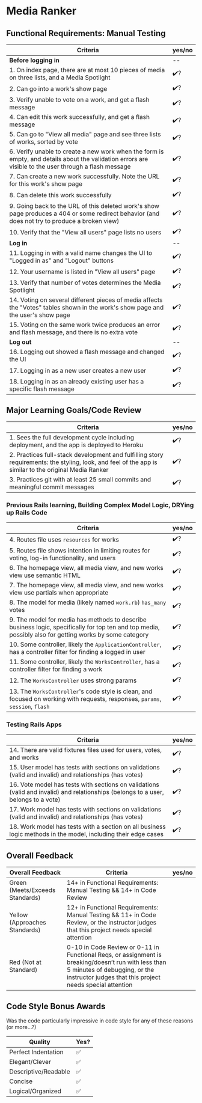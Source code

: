# Media Ranker

<!-- Instructors: The checkmarks are already there, so just delete them for any line items that aren't met. -->

<!-- Instructions:

Limit your in-line comments on this one. Also, the manual testing is huge, but covers eeeeverything, so if there's anything to comment on as constructive feedback, the manual testing should point you right to it with any line that has the answer "no"
-->

## Functional Requirements: Manual Testing

| Criteria                                                                                                                                              | yes/no |
| ----------------------------------------------------------------------------------------------------------------------------------------------------- | ------ |
| **Before logging in**                                                                                                                                 | --     |
| 1. On index page, there are at most 10 pieces of media on three lists, and a Media Spotlight                                                          | ✔️?    |
| 2. Can go into a work's show page                                                                                                                     | ✔️?    |
| 3. Verify unable to vote on a work, and get a flash message                                                                                           | ✔️?    |
| 4. Can edit this work successfully, and get a flash message                                                                                           | ✔️?    |
| 5. Can go to "View all media" page and see three lists of works, sorted by vote                                                                       | ✔️?    |
| 6. Verify unable to create a new work when the form is empty, and details about the validation errors are visible to the user through a flash message | ✔️?    |
| 7. Can create a new work successfully. Note the URL for this work's show page                                                                         | ✔️?    |
| 8. Can delete this work successfully                                                                                                                  | ✔️?    |
| 9. Going back to the URL of this deleted work's show page produces a 404 or some redirect behavior (and does not try to produce a broken view)        | ✔️?    |
| 10. Verify that the "View all users" page lists no users                                                                                              | ✔️?    |
| **Log in**                                                                                                                                            | --     |
| 11. Logging in with a valid name changes the UI to "Logged in as" and "Logout" buttons                                                                | ✔️?    |
| 12. Your username is listed in "View all users" page                                                                                                  | ✔️?    |
| 13. Verify that number of votes determines the Media Spotlight                                                                                        | ✔️?    |
| 14. Voting on several different pieces of media affects the "Votes" tables shown in the work's show page and the user's show page                     | ✔️?    |
| 15. Voting on the same work twice produces an error and flash message, and there is no extra vote                                                     | ✔️?    |
| **Log out**                                                                                                                                           | --     |
| 16. Logging out showed a flash message and changed the UI                                                                                             | ✔️?    |
| 17. Logging in as a new user creates a new user                                                                                                       | ✔️?    |
| 18. Logging in as an already existing user has a specific flash message                                                                               | ✔️?    |

## Major Learning Goals/Code Review

| Criteria                                                                                                                                              | yes/no |
| ----------------------------------------------------------------------------------------------------------------------------------------------------- | ------ |
| 1. Sees the full development cycle including deployment, and the app is deployed to Heroku                                                            | ✔️?    |
| 2. Practices full-stack development and fulfilling story requirements: the styling, look, and feel of the app is similar to the original Media Ranker | ✔️?    |
| 3. Practices git with at least 25 small commits and meaningful commit messages                                                                        | ✔️?    |

### Previous Rails learning, Building Complex Model Logic, DRYing up Rails Code

| Criteria                                                                                                                                                | yes/no |
| ------------------------------------------------------------------------------------------------------------------------------------------------------- | ------ |
| 4. Routes file uses `resources` for works                                                                                                               | ✔️?    |
| 5. Routes file shows intention in limiting routes for voting, log-in functionality, and users                                                           | ✔️?    |
| 6. The homepage view, all media view, and new works view use semantic HTML                                                                              | ✔️?    |
| 7. The homepage view, all media view, and new works view use partials when appropriate                                                                  | ✔️?    |
| 8. The model for media (likely named `work.rb`) `has_many` votes                                                                                        | ✔️?    |
| 9. The model for media has methods to describe business logic, specifically for top ten and top media, possibly also for getting works by some category | ✔️?    |
| 10. Some controller, likely the `ApplicationController`, has a controller filter for finding a logged in user                                           | ✔️?    |
| 11. Some controller, likely the `WorksController`, has a controller filter for finding a work                                                           | ✔️?    |
| 12. The `WorksController` uses strong params                                                                                                            | ✔️?    |
| 13. The `WorksController`'s code style is clean, and focused on working with requests, responses, `params`, `session`, `flash`                          | ✔️?    |

### Testing Rails Apps

| Criteria                                                                                                                           | yes/no |
| ---------------------------------------------------------------------------------------------------------------------------------- | ------ |
| 14. There are valid fixtures files used for users, votes, and works                                                                | ✔️?    |
| 15. User model has tests with sections on validations (valid and invalid) and relationships (has votes)                            | ✔️?    |
| 16. Vote model has tests with sections on validations (valid and invalid) and relationships (belongs to a user, belongs to a vote) | ✔️?    |
| 17. Work model has tests with sections on validations (valid and invalid) and relationships (has votes)                            | ✔️?    |
| 18. Work model has tests with a section on all business logic methods in the model, including their edge cases                     | ✔️?    |

## Overall Feedback

| Overall Feedback                | Criteria                                                                                                                                                                                        | yes/no |
| ------------------------------- | ----------------------------------------------------------------------------------------------------------------------------------------------------------------------------------------------- | ------ |
| Green (Meets/Exceeds Standards) | 14+ in Functional Requirements: Manual Testing && 14+ in Code Review                                                                                                                            |
| Yellow (Approaches Standards)   | 12+ in Functional Requirements: Manual Testing && 11+ in Code Review, or the instructor judges that this project needs special attention                                                        |
| Red (Not at Standard)           | 0-10 in Code Review or 0-11 in Functional Reqs, or assignment is breaking/doesn’t run with less than 5 minutes of debugging, or the instructor judges that this project needs special attention |

<!-- ### Additional Feedback -->

<!-- Instructors, feel free to ignore this section if there's nothing else to add. -->

## Code Style Bonus Awards

<!-- Instructors: Please strike a balance between liberal/stingy with these. These are simply built-in pieces of positive feedback; use this to encourage and push students towards a cleaner code style! -->

Was the code particularly impressive in code style for any of these reasons (or more...?)

| Quality              | Yes? |
| -------------------- | ---- |
| Perfect Indentation  | ✅   |
| Elegant/Clever       | ✅   |
| Descriptive/Readable | ✅   |
| Concise              | ✅   |
| Logical/Organized    | ✅   |
